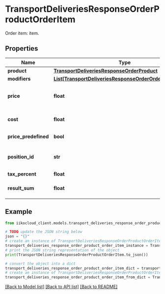 # TransportDeliveriesResponseOrderProductOrderItem

Order item: item.

## Properties

Name | Type | Description | Notes
------------ | ------------- | ------------- | -------------
**product** | [**TransportDeliveriesResponseOrderProduct**](TransportDeliveriesResponseOrderProduct.md) | Item. | 
**modifiers** | [**List[TransportDeliveriesResponseOrderOrderItemModifier]**](TransportDeliveriesResponseOrderOrderItemModifier.md) | Modifiers. | [optional] 
**price** | **float** | Price per item unit. Can be sent different from the price in the base menu. | 
**cost** | **float** | Total cost per item without tax, discounts/surcharges. | 
**price_predefined** | **bool** | Whether price is predefined. | 
**position_id** | **str** | Unique identifier of the item in the order and for the whole system. | [optional] 
**tax_percent** | **float** | Tax rate. | [optional] 
**result_sum** | **float** | Total amount per item including tax, discounts/surcharges. | [optional] 

## Example

```python
from iikocloud_client.models.transport_deliveries_response_order_product_order_item import TransportDeliveriesResponseOrderProductOrderItem

# TODO update the JSON string below
json = "{}"
# create an instance of TransportDeliveriesResponseOrderProductOrderItem from a JSON string
transport_deliveries_response_order_product_order_item_instance = TransportDeliveriesResponseOrderProductOrderItem.from_json(json)
# print the JSON string representation of the object
print(TransportDeliveriesResponseOrderProductOrderItem.to_json())

# convert the object into a dict
transport_deliveries_response_order_product_order_item_dict = transport_deliveries_response_order_product_order_item_instance.to_dict()
# create an instance of TransportDeliveriesResponseOrderProductOrderItem from a dict
transport_deliveries_response_order_product_order_item_from_dict = TransportDeliveriesResponseOrderProductOrderItem.from_dict(transport_deliveries_response_order_product_order_item_dict)
```
[[Back to Model list]](../README.md#documentation-for-models) [[Back to API list]](../README.md#documentation-for-api-endpoints) [[Back to README]](../README.md)


